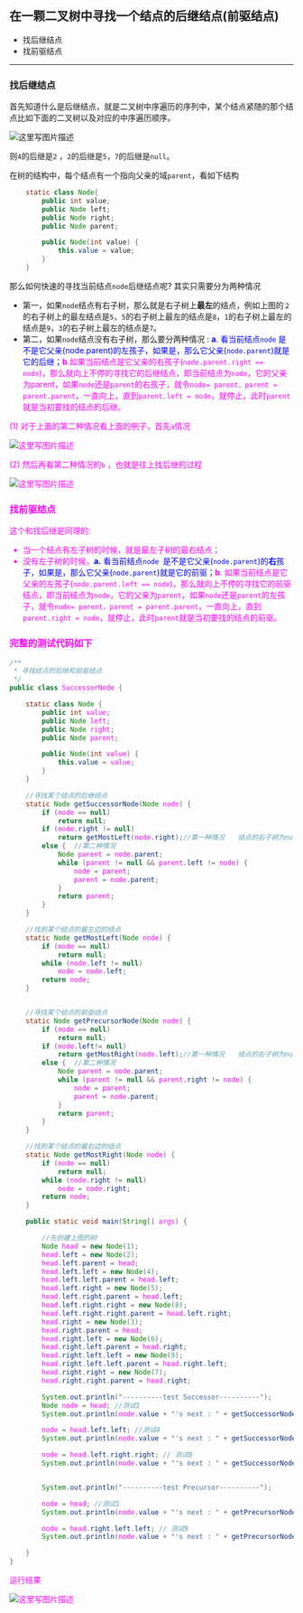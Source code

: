 ﻿## 在一颗二叉树中寻找一个结点的后继结点(前驱结点)

 - 找后继结点
 - 找前驱结点

***
### 找后继结点

 首先知道什么是后继结点，就是二叉树中序遍历的序列中，某个结点紧随的那个结点比如下面的二叉树以及对应的中序遍历顺序。

![这里写图片描述](images/houji1.png)

则`4`的后继是`2` ，`2`的后继是`5`，`7`的后继是`null`。

在树的结构中，每个结点有一个指向父亲的域`parent`，看如下结构

```java
    static class Node{
        public int value;
        public Node left;
        public Node right;
        public Node parent;

        public Node(int value) {
            this.value = value;
        }
    }

```


那么如何快速的寻找当前结点`node`后继结点呢? 其实只需要分为两种情况

 - 第一，如果`node`结点有右子树，那么就是右子树上**最左**的结点，例如上图的`２`的右子树上的最左结点是`5`，`5`的右子树上最左的结点是`8`，`1`的右子树上最左的结点是`9`，`3`的右子树上最左的结点是`7`。
 - 第二，如果`node`结点没有右子树，那么要分两种情况 : <font color = blue>**a**. 看当前结点`node` 是不是它父亲(node.parent)的左孩子，如果是，那么它父亲(`node.parent`)就是它的后继；</font><font color = #ff00ff>**b**.如果当前结点是它父亲的右孩子(`node.parent.right == node`)，那么就向上不停的寻找它的后继结点，即当前结点为`node`，它的父亲为parent，如果`node`还是`parent`的右孩子，就令`node= parent，parent = parent.parent`，一直向上，直到`parent.left = node`，就停止，此时`parent`就是当初要找的结点的后继。

(1) 对于上面的第二种情况看上面的例子，首先`a`情况

![这里写图片描述](images/houji2.png)

(2) 然后再看第二种情况的`b` ，也就是往上找后继的过程

![这里写图片描述](images/houji3.png)




### 找前驱结点

 这个和找后继是同理的:  
 - 当一个结点有左子树的时候，就是最左子树的最右结点；
 - 没有左子树的时候，<font color = blue>**a.** 看当前结点`node `是不是它父亲(`node.parent`)的**右**孩子，如果是，那么它父亲(`node.parent`)就是它的前驱；</font><font color = #ff00ff>**b**. 如果当前结点是它父亲的左孩子(`node.parent.left == node`)，那么就向上不停的寻找它的前驱结点，即当前结点为`node`，它的父亲为`parent`，如果`node`还是`parent`的左孩子，就令`node= parent，parent = parent.parent`，一直向上，直到`parent.right = node`，就停止，此时`parent`就是当初要找的结点的前驱。

### 完整的测试代码如下

```java
/**
 * 寻找结点的后继和前驱结点
 */
public class SuccessorNode {

    static class Node {
        public int value;
        public Node left;
        public Node right;
        public Node parent;

        public Node(int value) {
            this.value = value;
        }
    }

    //寻找某个结点的后继结点
    static Node getSuccessorNode(Node node) {
        if (node == null) 
            return null;
        if (node.right != null) 
            return getMostLeft(node.right);//第一种情况　　结点的右子树为null
        else {  //第二种情况
            Node parent = node.parent;
            while (parent != null && parent.left != node) {
                node = parent;
                parent = node.parent;
            }
            return parent;
        }
    }

    //找到某个结点的最左边的结点
    static Node getMostLeft(Node node) {
        if (node == null)
            return null;
        while (node.left != null)
            node = node.left;
        return node;
    }


    //寻找某个结点的前驱结点
    static Node getPrecursorNode(Node node) {
        if (node == null)
            return null;
        if (node.left!= null)
            return getMostRight(node.left);//第一种情况　　结点的右子树为null
        else {  //第二种情况
            Node parent = node.parent;
            while (parent != null && parent.right != node) {
                node = parent;
                parent = node.parent;
            }
            return parent;
        }
    }

    //找到某个结点的最右边的结点
    static Node getMostRight(Node node) {
        if (node == null)
            return null;
        while (node.right != null)
            node = node.right;
        return node;
    }

    public static void main(String[] args) {

        //先创建上图的树
        Node head = new Node(1);
        head.left = new Node(2);
        head.left.parent = head;
        head.left.left = new Node(4);
        head.left.left.parent = head.left;
        head.left.right = new Node(5);
        head.left.right.parent = head.left;
        head.left.right.right = new Node(8);
        head.left.right.right.parent = head.left.right;
        head.right = new Node(3);
        head.right.parent = head;
        head.right.left = new Node(6);
        head.right.left.parent = head.right;
        head.right.left.left = new Node(9);
        head.right.left.left.parent = head.right.left;
        head.right.right = new Node(7);
        head.right.right.parent = head.right;

        System.out.println("----------test Successor----------");
        Node node = head; //测试1
        System.out.println(node.value + "'s next : " + getSuccessorNode(node).value);

        node = head.left.left; //测试4
        System.out.println(node.value + "'s next : " + getSuccessorNode(node).value);

        node = head.left.right.right; // 测试8
        System.out.println(node.value + "'s next : " + getSuccessorNode(node).value);


        System.out.println("----------test Precursor----------");

        node = head; //测试1
        System.out.println(node.value + "'s next : " + getPrecursorNode(node).value);

        node = head.right.left.left; // 测试9
        System.out.println(node.value + "'s next : " + getPrecursorNode(node).value);

    }
}

```

运行结果

![这里写图片描述](images/houji4.png)



